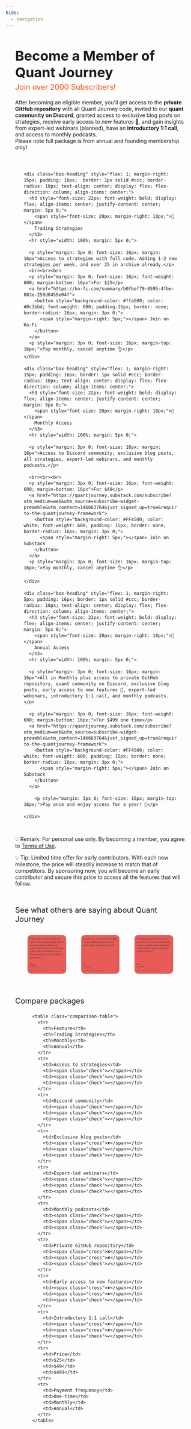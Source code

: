 ```yaml
---
hide:
  - navigation
---
```


<div style="width: 90%; margin: auto; padding-bottom: 50px">
  <div style="text-align: left; margin-top: 10px; margin-bottom: 0px; padding-bottom: -10px;">
    <h1 class="start-heading" style="font-size: 36px; margin-bottom: 5px;">Become a Member of Quant Journey</h1>
    <div style="font-size: 20px; color: #FF4500; margin-top: 0; margin-bottom: 20px">Join over 2000 Subscribers!</div>
  </div>

  After becoming an eligible member, you'll get access to the <b>private GitHub repository</b> with all Quant Journey code, invited to our <b>quant community on Discord</b>, granted access to exclusive blog posts on strategies, receive early access to new features 🚀, and gain insights from expert-led webinars (planned), have an <b>introductory 1:1 call</b>, and access to monthly podcasts. 
  <br>Please note full package is from annual and founding membership only!

  <div style="width: 90%; margin: auto; display: flex; justify-content: space-between; margin-top: 40px; margin-bottom: 30px;">

    <div class="box-heading" style="flex: 1; margin-right: 15px; padding: 16px;  border: 1px solid #ccc; border-radius: 10px; text-align: center; display: flex; flex-direction: column; align-items: center;">
      <h3 style="font-size: 22px; font-weight: bold; display: flex; align-items: center; justify-content: center; margin: 5px 0;">
        <span style="font-size: 20px; margin-right: 10px;">🤖</span>
        Trading Strategies
      </h3>
      <hr style="width: 100%; margin: 5px 0;">

      <p style="margin: 3px 0; font-size: 16px; margin: 16px">Access to strategies with full code. Adding 1-2 new strategies per week, and over 25 in archive already.</p>
      <br><br><br>
      <p style="margin: 3px 0; font-size: 16px; font-weight: 600; margin-bottom: 16px">For $25</p>
      <a href="https://ko-fi.com/summary/b0fbef79-0595-4fbe-883e-258d0459e04f">
        <button style="background-color: #ffa500; color: #0c3bbd; font-weight: 600; padding:15px; border: none; border-radius: 16px; margin: 3px 0;">
          <span style="margin-right: 5px;"></span> Join on Ko-Fi 
        </button>
      </a>
      <p style="margin: 3px 0; font-size: 16px; margin-top: 16px;">Pay monthly, cancel anytime 👌</p>
    </div>

    <div class="box-heading" style="flex: 1; margin-right: 15px; padding: 16px; border: 1px solid #ccc; border-radius: 10px; text-align: center; display: flex; flex-direction: column; align-items: center;">
      <h3 style="font-size: 22px; font-weight: bold; display: flex; align-items: center; justify-content: center; margin: 5px 0;">
        <span style="font-size: 20px; margin-right: 10px;">🚀</span>
        Monthly Access
      </h3>
      <hr style="width: 100%; margin: 5px 0;">

      <p style="margin: 3px 0; font-size: 16px; margin: 16px">Access to Discord community, exclusive blog posts, all strategies, expert-led webinars, and monthly podcasts.</p>

      <br><br><br>
      <p style="margin: 3px 0; font-size: 16px; font-weight: 600; margin-bottom: 16px">For $49</p>
      <a href="https://quantjourney.substack.com/subscribe?utm_medium=web&utm_source=subscribe-widget-preamble&utm_content=146663764&just_signed_up=true&requires_confirmation=&subscription_id=404282306&referral_token=srhj&next=https%3A%2F%2Fquantjourney.substack.com%2Fp%2Fupdate-to-the-quantjourney-framework">
        <button style="background-color: #FF4500; color: white; font-weight: 600; padding: 15px; border: none; border-radius: 16px; margin: 3px 0;">
          <span style="margin-right: 5px;"></span> Join on Substack
        </button>
      </a>
      <p style="margin: 3px 0; font-size: 16px; margin-top: 16px;">Pay monthly, cancel anytime 👌</p>
      
    </div>

    <div class="box-heading" style="flex: 1; margin-right: 5px; padding: 16px; border: 1px solid #ccc; border-radius: 10px; text-align: center; display: flex; flex-direction: column; align-items: center;">
      <h3 style="font-size: 22px; font-weight: bold; display: flex; align-items: center; justify-content: center; margin: 5px 0;">
        <span style="font-size: 20px; margin-right: 10px;">🚀</span>
        Annual Access
      </h3>
      <hr style="width: 100%; margin: 5px 0;">

      <p style="margin: 3px 0; font-size: 16px; margin: 16px">All in Monthly plus access to private GitHub repository, quant community on Discord, exclusive blog posts, early access to new features 🚀, expert-led webinars, introductory 1:1 call, and monthly podcasts.</p>

      <p style="margin: 3px 0; font-size: 16px; font-weight: 600; margin-bottom: 16px;">For $499 one time</p>
      <a href="https://quantjourney.substack.com/subscribe?utm_medium=web&utm_source=subscribe-widget-preamble&utm_content=146663764&just_signed_up=true&requires_confirmation=&subscription_id=404282306&referral_token=srhj&next=https%3A%2F%2Fquantjourney.substack.com%2Fp%2Fupdate-to-the-quantjourney-framework">
        <button style="background-color: #FF4500; color: white; font-weight: 600; padding: 15px; border: none; border-radius: 16px; margin: 3px 0;">
          <span style="margin-right: 5px;"></span> Join on Substack
        </button>
      </a>
    
        <p style="margin: 3px 0; font-size: 16px; margin-top: 16px;">Pay once and enjoy access for a year! 🤘</p>

    </div>
  </div>

  <p>💡 Remark: For personal use only. By becoming a member, you agree to <a href="/terms/terms-of-usage/">Terms of Use</a>.</p>

  <p>💡 Tip: Limited time offer for early contributors. With each new milestone, the price will steadily increase to match that of competitors. By sponsoring now, you will become an early contributor and secure this price to access all the features that will follow.</p>


  <div style="text-align: left; margin-top: 50px; margin-bottom: 0px;">
    <div style="font-size: 20px; margin-top: 0; margin-bottom: 20px">See what others are saying about Quant Journey</div>
  </div>

  <div style="display: flex; align-items: center; width: 90%; justify-content: space-between; gap: 20px; margin: 20px auto;">
    <div style="flex: 1; padding: 10px; display: flex; justify-content: center;">
      <img src="/images/ref_1.jpg" alt="Testimonial 1" style="border-radius: 10px;">
    </div>
    <div style="flex: 1; padding: 10px; display: flex; justify-content: center;">
      <img src="/images/ref_2.jpg" alt="Testimonial 2" style="border-radius: 10px;">
    </div>
    <div style="flex: 1; padding: 10px; display: flex; justify-content: center;">
      <img src="/images/ref_3.jpg" alt="Testimonial 3" style="border-radius: 10px;">
    </div>
  </div>


  <div style="text-align: left; margin-top: 50px; margin-bottom: 0px;">
    <div style="font-size: 20px; margin-top: 0; margin-bottom: 20px">Compare packages</div>
  </div>

  <div style="width: 80%; margin: 20px auto;">
    <style>
      .comparison-table {
        width: 100%;
        border-collapse: collapse;
        margin-bottom: 20px;
      }
      .comparison-table th, .comparison-table td {
        border: 1px solid #ddd;
        padding: 12px;
        text-align: center;
      }
      .comparison-table th {
        background-color: #f2f2f2;
        font-weight: bold;
      }
      .comparison-table tr:nth-child(even) {
        background-color: #f9f9f9;
      }
      .comparison-table tr:hover {
        background-color: #f5f5f5;
      }
      .check {
        color: #177ed2;
        font-size: 18px;
      }
      .cross {
        color: #FF4500;
        font-size: 18px;
      }
    </style>

    <table class="comparison-table">
      <tr>
        <th>Feature</th>
        <th>Trading Strategies</th>
        <th>Monthly</th>
        <th>Annual</th>
      </tr>
      <tr>
        <td>Access to strategies</td>
        <td><span class="check">✔</span></td>
        <td><span class="check">✔</span></td>
        <td><span class="check">✔</span></td>
      </tr>
      <tr>
        <td>Discord community</td>
        <td><span class="check">✔</span></td>
        <td><span class="check">✔</span></td>
        <td><span class="check">✔</span></td>
      </tr>
      <tr>
        <td>Exclusive blog posts</td>
        <td><span class="cross">✘</span></td>
        <td><span class="check">✔</span></td>
        <td><span class="check">✔</span></td>
      </tr>
      <tr>
        <td>Expert-led webinars</td>
        <td><span class="check">✔</span></td>
        <td><span class="check">✔</span></td>
        <td><span class="check">✔</span></td>
      </tr>
      <tr>
        <td>Monthly podcasts</td>
        <td><span class="check">✔</span></td>
        <td><span class="check">✔</span></td>
        <td><span class="check">✔</span></td>
      </tr>
      <tr>
        <td>Private GitHub repository</td>
        <td><span class="cross">✘</span></td>
        <td><span class="cross">✘</span></td>
        <td><span class="check">✔</span></td>
      </tr>
      <tr>
        <td>Early access to new features</td>
        <td><span class="cross">✘</span></td>
        <td><span class="cross">✘</span></td>
        <td><span class="check">✔</span></td>
      </tr>
      <tr>
        <td>Introductory 1:1 call</td>
        <td><span class="cross">✘</span></td>
        <td><span class="cross">✘</span></td>
        <td><span class="check">✔</span></td>
      </tr>
      <tr>
        <td>Price</td>
        <td>$25</td>
        <td>$49</td>
        <td>$499</td>
      </tr>
      <tr>
        <td>Payment frequency</td>
        <td>One-time</td>
        <td>Monthly</td>
        <td>Annual</td>
      </tr>
    </table>
  </div>
</div>